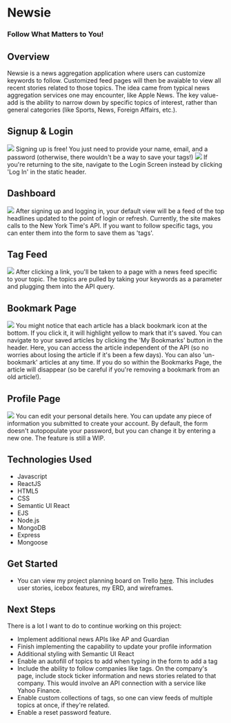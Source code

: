 # Newsie
### Follow What Matters to You!
## Overview
Newsie is a news aggregation application where users can customize keywords to follow. Customized feed pages will then be avaiable to view all recent stories related to those topics.
The idea came from typical news aggregation services one may encounter, like Apple News. The key value-add is the ability to narrow down by specific topics of interest, rather than general categories (like Sports, News, Foreign Affairs, etc.).
## Signup & Login
<img src='https://imgur.com/n4MMTRm.jpg'>
Signing up is free! You just need to provide your name, email, and a password (otherwise, there wouldn't be a way to save your tags!)
<img src='https://imgur.com/xvL0Wfk.jpg'>
If you're returning to the site, navigate to the Login Screen instead by clicking 'Log In' in the static header.

## Dashboard
<img src='https://imgur.com/qMQ8t49.jpg'>
After signing up and logging in, your default view will be a feed of the top headlines updated to the point of login or refresh. Currently, the site makes calls to the New York Time's API. If you want to follow specific tags, you can enter them into the form to save them as 'tags'. 

## Tag Feed
<img src='https://imgur.com/UhJJ2Kl.jpg'>
After clicking a link, you'll be taken to a page with a news feed specific to your topic. The topics are pulled by taking your keywords as a parameter and plugging them into the API query. 

## Bookmark Page
<img src='https://imgur.com/2dJw9Xe.jpg'>
You might notice that each article has a black bookmark icon at the bottom. If you click it, it will highlight yellow to mark that it's saved. You can navigate to your saved articles by clicking the 'My Bookmarks' button in the header. Here, you can access the article independent of the API (so no worries about losing the article if it's been a few days). You can also 'un-bookmark' articles at any time. If you do so within the Bookmarks Page, the article will disappear (so be careful if you're removing a bookmark from an old article!).

## Profile Page
<img src='https://imgur.com/OvvEHXr.jpg'>
You can edit your personal details here. You can update any piece of information you submitted to create your account. By default, the form doesn't autopopulate your password, but you can change it by entering a new one. The feature is still a WIP.

## Technologies Used
- Javascript
- ReactJS
- HTML5
- CSS
- Semantic UI React
- EJS
- Node.js
- MongoDB
- Express
- Mongoose

## Get Started
- You can view my project planning board on Trello [here](https://trello.com/b/mIstvbAR/newsie). This includes user stories, icebox features, my ERD, and wireframes.

## Next Steps
There is a lot I want to do to continue working on this project:
- Implement additional news APIs like AP and Guardian
- Finish implementing the capability to update your profile information
- Additional styling with Semantic UI React
- Enable an autofill of topics to add when typing in the form to add a tag
- Include the ability to follow companies like tags. On the company's page, include stock ticker information and news stories related to that company. This would involve an API connection with a service like Yahoo Finance.
- Enable custom collections of tags, so one can view feeds of multiple topics at once, if they're related. 
- Enable a reset password feature.





